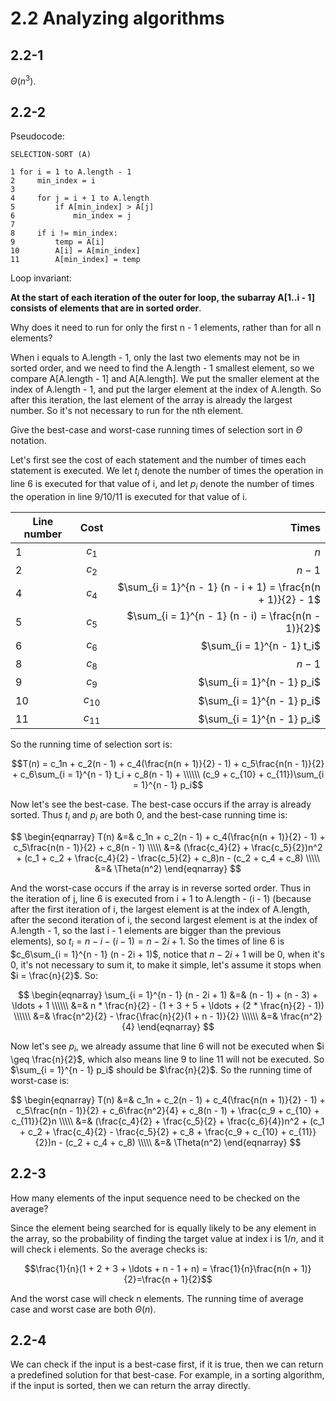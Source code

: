 # 2.2 Analyzing algorithms
## 2.2-1
$\Theta(n^3)$.

## 2.2-2
Pseudocode:

```
SELECTION-SORT (A)

1 for i = 1 to A.length - 1
2     min_index = i
3
4     for j = i + 1 to A.length
5         if A[min_index] > A[j]
6             min_index = j
7
8     if i != min_index:
9         temp = A[i]
10        A[i] = A[min_index]
11        A[min_index] = temp
```

Loop invariant:

**At the start of each iteration of the outer for loop, the subarray A[1..i - 1] consists of elements that are in sorted order**.

Why does it need to run for only the first n - 1 elements, rather than for all n elements?

When i equals to A.length - 1, only the last two elements may not be in sorted order, and we need to find the A.length - 1 smallest element, so we compare A[A.length - 1] and A[A.length]. We put the smaller element at the index of A.length - 1, and put the larger element at the index of A.length. So after this iteration, the last element of the array is already the largest number. So it's not necessary to run for the nth element.

Give the best-case and worst-case running times of selection sort in $\Theta$ notation.

Let's first see the cost of each statement and the number of times each statement is executed. We let $t_i$ denote the number of times the operation in line 6 is executed for that value of i, and let $p_i$ denote the number of times the operation in line 9/10/11 is executed for that value of i.

| Line number | Cost | Times |
|-------------|:----:|------:|
|1             |$c_1$      |$n$       |
|2             |$c_2$      |$n - 1$       |
|4             |$c_4$      |$\sum_{i = 1}^{n - 1} (n - i + 1) = \frac{n(n + 1)}{2} - 1$       |
|5             |$c_5$      |$\sum_{i = 1}^{n - 1} (n - i) = \frac{n(n - 1)}{2}$       |
|6             |$c_6$      |$\sum_{i = 1}^{n - 1} t_i$       |
|8             |$c_8$      |$n - 1$       |
|9             |$c_9$      |$\sum_{i = 1}^{n - 1} p_i$        |
|10             |$c_{10}$      |$\sum_{i = 1}^{n - 1} p_i$        |
|11             |$c_{11}$      |$\sum_{i = 1}^{n - 1} p_i$        |

So the running time of selection sort is:

$$T(n) = c_1n + c_2(n - 1) + c_4(\frac{n(n + 1)}{2} - 1) + c_5\frac{n(n - 1)}{2} + c_6\sum_{i = 1}^{n - 1} t_i + c_8(n - 1) + \\\\\\
(c_9 + c_{10} + c_{11})\sum_{i = 1}^{n - 1} p_i$$

Now let's see the best-case. The best-case occurs if the array is already sorted. Thus $t_i$ and $p_i$ are both 0, and the best-case running time is:

$$
\begin{eqnarray}
T(n) &=& c_1n + c_2(n - 1) + c_4(\frac{n(n + 1)}{2} - 1) + c_5\frac{n(n - 1)}{2} + c_8(n - 1)       \\\\\
  &=& (\frac{c_4}{2} + \frac{c_5}{2})n^2 + (c_1 + c_2 + \frac{c_4}{2} - \frac{c_5}{2} + c_8)n - (c_2 + c_4 + c_8)  \\\\\
  &=& \Theta(n^2)
\end{eqnarray}
$$

And the worst-case occurs if the array is in reverse sorted order. Thus in the iteration of j, line 6 is executed from i + 1 to A.length - (i - 1) (because after the first iteration of i, the largest element is at the index of A.length, after the second iteration of i, the second largest element is at the index of A.length - 1, so the last i - 1 elements are bigger than the previous elements), so $t_i = n - i - (i - 1) = n - 2i + 1$. So the times of line 6 is $c_6\sum_{i = 1}^{n - 1} (n - 2i + 1)$, notice that $n - 2i + 1$ will be 0, when it's 0, it's not necessary to sum it, to make it simple, let's assume it stops when $i = \frac{n}{2}$. So:

$$
\begin{eqnarray}
\sum_{i = 1}^{n - 1} (n - 2i + 1) &=& (n - 1) + (n - 3) + \ldots + 1 \\\\\\
&=& n * \frac{n}{2} - (1 + 3 + 5 + \ldots + (2 * \frac{n}{2} - 1)) \\\\\\
&=& \frac{n^2}{2} - \frac{\frac{n}{2}(1 + n - 1)}{2} \\\\\\
&=& \frac{n^2}{4}
\end{eqnarray}
$$

Now let's see $p_i$, we already assume that line 6 will not be executed when $i \geq \frac{n}{2}$, which also means line 9 to line 11 will not be executed. So $\sum_{i = 1}^{n - 1} p_i$ should be $\frac{n}{2}$. So the running time of worst-case is:

$$
\begin{eqnarray}
T(n) &=& c_1n + c_2(n - 1) + c_4(\frac{n(n + 1)}{2} - 1) + c_5\frac{n(n - 1)}{2} + c_6\frac{n^2}{4} + c_8(n - 1) + \frac{c_9 + c_{10} + c_{11}}{2}n \\\\\
  &=& (\frac{c_4}{2} + \frac{c_5}{2} + \frac{c_6}{4})n^2 + (c_1 + c_2 + \frac{c_4}{2} - \frac{c_5}{2} + c_8 + \frac{c_9 + c_{10} + c_{11}}{2})n - (c_2 + c_4 + c_8)  \\\\\
  &=& \Theta(n^2)
\end{eqnarray}
$$

## 2.2-3
How many elements of the input sequence need to be checked on the average?

Since the element being searched for is equally likely to be any element in the array, so the probability of finding the target value at index i is $1 / n$, and it will check i elements. So the average checks is:

$$\frac{1}{n}(1 + 2 + 3 + \ldots + n - 1 + n) = \frac{1}{n}\frac{n(n + 1)}{2}=\frac{n + 1}{2}$$

And the worst case will check n elements. The running time of average case and worst case are both $\Theta(n)$.

## 2.2-4
We can check if the input is a best-case first, if it is true, then we can return a predefined solution for that best-case. For example, in a sorting algorithm, if the input is sorted, then we can return the array directly.
